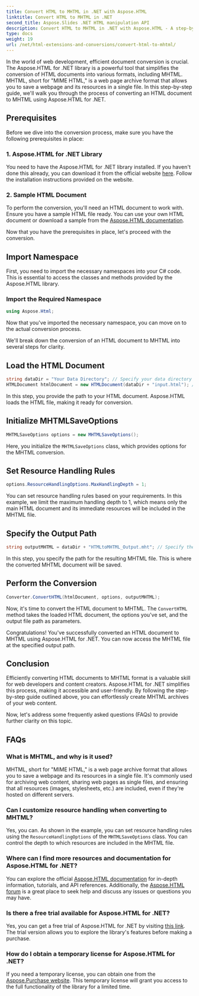 ```yaml
---
title: Convert HTML to MHTML in .NET with Aspose.HTML
linktitle: Convert HTML to MHTML in .NET
second_title: Aspose.Slides .NET HTML manipulation API
description: Convert HTML to MHTML in .NET with Aspose.HTML - A step-by-step guide for efficient web content archiving. Learn how to use Aspose.HTML for .NET to create MHTML archives.
type: docs
weight: 19
url: /net/html-extensions-and-conversions/convert-html-to-mhtml/
---
```


In the world of web development, efficient document conversion is crucial. The Aspose.HTML for .NET library is a powerful tool that simplifies the conversion of HTML documents into various formats, including MHTML. MHTML, short for "MIME HTML," is a web page archive format that allows you to save a webpage and its resources in a single file. In this step-by-step guide, we'll walk you through the process of converting an HTML document to MHTML using Aspose.HTML for .NET.

## Prerequisites

Before we dive into the conversion process, make sure you have the following prerequisites in place:

### 1. Aspose.HTML for .NET Library

You need to have the Aspose.HTML for .NET library installed. If you haven't done this already, you can download it from the official website [here](https://releases.aspose.com/html/net/). Follow the installation instructions provided on the website.

### 2. Sample HTML Document

To perform the conversion, you'll need an HTML document to work with. Ensure you have a sample HTML file ready. You can use your own HTML document or download a sample from the [Aspose.HTML documentation](https://reference.aspose.com/html/net/).

Now that you have the prerequisites in place, let's proceed with the conversion.

## Import Namespace

First, you need to import the necessary namespaces into your C# code. This is essential to access the classes and methods provided by the Aspose.HTML library.

### Import the Required Namespace

```csharp
using Aspose.Html;
```

Now that you've imported the necessary namespace, you can move on to the actual conversion process.

We'll break down the conversion of an HTML document to MHTML into several steps for clarity.

## Load the HTML Document

```csharp
string dataDir = "Your Data Directory"; // Specify your data directory
HTMLDocument htmlDocument = new HTMLDocument(dataDir + "input.html"); // Load the HTML document
```

In this step, you provide the path to your HTML document. Aspose.HTML loads the HTML file, making it ready for conversion.

## Initialize MHTMLSaveOptions

```csharp
MHTMLSaveOptions options = new MHTMLSaveOptions();
```

Here, you initialize the `MHTMLSaveOptions` class, which provides options for the MHTML conversion.

## Set Resource Handling Rules

```csharp
options.ResourceHandlingOptions.MaxHandlingDepth = 1;
```

You can set resource handling rules based on your requirements. In this example, we limit the maximum handling depth to 1, which means only the main HTML document and its immediate resources will be included in the MHTML file.

## Specify the Output Path

```csharp
string outputMHTML = dataDir + "HTMLtoMHTML_Output.mht"; // Specify the output file path
```

In this step, you specify the path for the resulting MHTML file. This is where the converted MHTML document will be saved.

## Perform the Conversion

```csharp
Converter.ConvertHTML(htmlDocument, options, outputMHTML);
```

Now, it's time to convert the HTML document to MHTML. The `ConvertHTML` method takes the loaded HTML document, the options you've set, and the output file path as parameters.

Congratulations! You've successfully converted an HTML document to MHTML using Aspose.HTML for .NET. You can now access the MHTML file at the specified output path.

## Conclusion

Efficiently converting HTML documents to MHTML format is a valuable skill for web developers and content creators. Aspose.HTML for .NET simplifies this process, making it accessible and user-friendly. By following the step-by-step guide outlined above, you can effortlessly create MHTML archives of your web content.

Now, let's address some frequently asked questions (FAQs) to provide further clarity on this topic.

## FAQs

### What is MHTML, and why is it used?

MHTML, short for "MIME HTML," is a web page archive format that allows you to save a webpage and its resources in a single file. It's commonly used for archiving web content, sharing web pages as single files, and ensuring that all resources (images, stylesheets, etc.) are included, even if they're hosted on different servers.

### Can I customize resource handling when converting to MHTML?

Yes, you can. As shown in the example, you can set resource handling rules using the `ResourceHandlingOptions` of the `MHTMLSaveOptions` class. You can control the depth to which resources are included in the MHTML file.

### Where can I find more resources and documentation for Aspose.HTML for .NET?

You can explore the official [Aspose.HTML documentation](https://reference.aspose.com/html/net/) for in-depth information, tutorials, and API references. Additionally, the [Aspose.HTML forum](https://forum.aspose.com/) is a great place to seek help and discuss any issues or questions you may have.

### Is there a free trial available for Aspose.HTML for .NET?

Yes, you can get a free trial of Aspose.HTML for .NET by visiting [this link](https://releases.aspose.com/). The trial version allows you to explore the library's features before making a purchase.

### How do I obtain a temporary license for Aspose.HTML for .NET?

If you need a temporary license, you can obtain one from the [Aspose.Purchase website](https://purchase.aspose.com/temporary-license/). This temporary license will grant you access to the full functionality of the library for a limited time.


